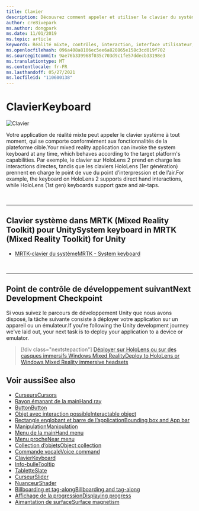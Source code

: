 ```yaml
---
title: Clavier
description: Découvrez comment appeler et utiliser le clavier du système à l’aide de la boîte à outils de la réalité mixte.
author: cre8ivepark
ms.author: dongpark
ms.date: 11/01/2019
ms.topic: article
keywords: Réalité mixte, contrôles, interaction, interface utilisateur, expérience utilisateur, casque de réalité mixte, casque de réalité mixte, casque de réalité virtuelle, HoloLens, clavier, MRTK, boîte à outils de réalité mixte
ms.openlocfilehash: 096a408a8106ec5ee6a820865e158c3cd019f702
ms.sourcegitcommit: 9ae76b339968f035c703d9c1fe57ddecb33198e3
ms.translationtype: MT
ms.contentlocale: fr-FR
ms.lasthandoff: 05/27/2021
ms.locfileid: "110600138"
---
```

# <a name="keyboard"></a><span data-ttu-id="338a5-104">Clavier</span><span class="sxs-lookup"><span data-stu-id="338a5-104">Keyboard</span></span>

![Clavier](images/UX_Hero_Keyboard.jpg)

<span data-ttu-id="338a5-106">Votre application de réalité mixte peut appeler le clavier système à tout moment, qui se comporte conformément aux fonctionnalités de la plateforme cible.</span><span class="sxs-lookup"><span data-stu-id="338a5-106">Your mixed reality application can invoke the system keyboard at any time, which behaves according to the target platform's capabilities.</span></span> <span data-ttu-id="338a5-107">Par exemple, le clavier sur HoloLens 2 prend en charge les interactions directes, tandis que les claviers HoloLens (1er génération) prennent en charge le point de vue du point d’interpression et de l’air.</span><span class="sxs-lookup"><span data-stu-id="338a5-107">For example, the keyboard on HoloLens 2 supports direct hand interactions, while HoloLens (1st gen) keyboards support gaze and air-taps.</span></span>

<br>

---

## <a name="system-keyboard-in-mrtk-mixed-reality-toolkit-for-unity"></a><span data-ttu-id="338a5-108">Clavier système dans MRTK (Mixed Reality Toolkit) pour Unity</span><span class="sxs-lookup"><span data-stu-id="338a5-108">System keyboard in MRTK (Mixed Reality Toolkit) for Unity</span></span>

* [<span data-ttu-id="338a5-109">MRTK-clavier du système</span><span class="sxs-lookup"><span data-stu-id="338a5-109">MRTK - System keyboard</span></span>](/windows/mixed-reality/mrtk-unity/features/ux-building-blocks/system-keyboard)

<br>

---

## <a name="next-development-checkpoint"></a><span data-ttu-id="338a5-110">Point de contrôle de développement suivant</span><span class="sxs-lookup"><span data-stu-id="338a5-110">Next Development Checkpoint</span></span>

<span data-ttu-id="338a5-111">Si vous suivez le parcours de développement Unity que nous avons disposé, la tâche suivante consiste à déployer votre application sur un appareil ou un émulateur.</span><span class="sxs-lookup"><span data-stu-id="338a5-111">If you're following the Unity development journey we've laid out, your next task is to deploy your application to a device or emulator.</span></span>

> [!div class="nextstepaction"]
> [<span data-ttu-id="338a5-112">Déployer sur HoloLens ou sur des casques immersifs Windows Mixed Reality</span><span class="sxs-lookup"><span data-stu-id="338a5-112">Deploy to HoloLens or Windows Mixed Reality immersive headsets</span></span>](../develop/platform-capabilities-and-apis/using-visual-studio.md)

## <a name="see-also"></a><span data-ttu-id="338a5-113">Voir aussi</span><span class="sxs-lookup"><span data-stu-id="338a5-113">See also</span></span>

* [<span data-ttu-id="338a5-114">Curseurs</span><span class="sxs-lookup"><span data-stu-id="338a5-114">Cursors</span></span>](cursors.md)
* [<span data-ttu-id="338a5-115">Rayon émanant de la main</span><span class="sxs-lookup"><span data-stu-id="338a5-115">Hand ray</span></span>](point-and-commit.md)
* [<span data-ttu-id="338a5-116">Button</span><span class="sxs-lookup"><span data-stu-id="338a5-116">Button</span></span>](button.md)
* [<span data-ttu-id="338a5-117">Objet avec interaction possible</span><span class="sxs-lookup"><span data-stu-id="338a5-117">Interactable object</span></span>](interactable-object.md)
* [<span data-ttu-id="338a5-118">Rectangle englobant et barre de l’application</span><span class="sxs-lookup"><span data-stu-id="338a5-118">Bounding box and App bar</span></span>](app-bar-and-bounding-box.md)
* [<span data-ttu-id="338a5-119">Manipulation</span><span class="sxs-lookup"><span data-stu-id="338a5-119">Manipulation</span></span>](direct-manipulation.md)
* [<span data-ttu-id="338a5-120">Menu de la main</span><span class="sxs-lookup"><span data-stu-id="338a5-120">Hand menu</span></span>](hand-menu.md)
* [<span data-ttu-id="338a5-121">Menu proche</span><span class="sxs-lookup"><span data-stu-id="338a5-121">Near menu</span></span>](near-menu.md)
* [<span data-ttu-id="338a5-122">Collection d’objets</span><span class="sxs-lookup"><span data-stu-id="338a5-122">Object collection</span></span>](object-collection.md)
* [<span data-ttu-id="338a5-123">Commande vocale</span><span class="sxs-lookup"><span data-stu-id="338a5-123">Voice command</span></span>](voice-input.md)
* [<span data-ttu-id="338a5-124">Clavier</span><span class="sxs-lookup"><span data-stu-id="338a5-124">Keyboard</span></span>](keyboard.md)
* [<span data-ttu-id="338a5-125">Info-bulle</span><span class="sxs-lookup"><span data-stu-id="338a5-125">Tooltip</span></span>](tooltip.md)
* [<span data-ttu-id="338a5-126">Tablette</span><span class="sxs-lookup"><span data-stu-id="338a5-126">Slate</span></span>](slate.md)
* [<span data-ttu-id="338a5-127">Curseur</span><span class="sxs-lookup"><span data-stu-id="338a5-127">Slider</span></span>](slider.md)
* [<span data-ttu-id="338a5-128">Nuanceur</span><span class="sxs-lookup"><span data-stu-id="338a5-128">Shader</span></span>](shader.md)
* [<span data-ttu-id="338a5-129">Billboarding et tag-along</span><span class="sxs-lookup"><span data-stu-id="338a5-129">Billboarding and tag-along</span></span>](billboarding-and-tag-along.md)
* [<span data-ttu-id="338a5-130">Affichage de la progression</span><span class="sxs-lookup"><span data-stu-id="338a5-130">Displaying progress</span></span>](progress.md)
* [<span data-ttu-id="338a5-131">Aimantation de surface</span><span class="sxs-lookup"><span data-stu-id="338a5-131">Surface magnetism</span></span>](surface-magnetism.md)